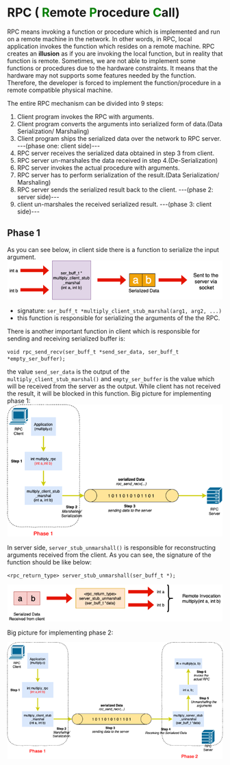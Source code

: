 # RPC (<span style="color: green"> R</span>emote <span style="color: green"> P</span>rocedure <span style="color: green"> C</span>all)

RPC means invoking a function or procedure which is implemented and run on a remote machine in the network. In other words, in RPC, local application invokes the function which resides on a remote machine. RPC creates an **illusion** as if you are invoking the local function, but in reality that function is remote. Sometimes, we are not able to implement some functions or procedures due to the hardware constraints. It means that the hardware may not supports some features needed by the function. Therefore, the developer is forced to implement the function/procedure in a remote compatible physical machine.

The entire RPC mechanism can be divided into 9 steps:

1. Client program invokes the RPC with arguments.
2. Client program converts the arguments into serialized form of data.(Data Serialization/ Marshaling)
3. Client program ships the serialized data over the network to RPC server.
---(phase one: client side)---
4. RPC server receives the serialized data obtained in step 3 from client.
5. RPC server un-marshales the data received in step 4.(De-Serialization)
6. RPC server invokes the actual procedure with arguments.
7. RPC server has to perform serialization of the result.(Data Serialization/ Marshaling)
8. RPC server sends the serialized result back to the client.
---(phase 2: server side)---
9. client un-marshales the received serialized result.
---(phase 3: client side)---

## Phase 1
As you can see below, in client side there is a function to serialize the input argument.
![picture](data/RPC_function.png)
* signature: ```ser_buff_t *multiply_client_stub_marshal(arg1, arg2, ...)```
* this function is responsible for serializing the arguments of the the RPC.

There is another important function in client which is responsible for sending and receiving serialized buffer is:
```
void rpc_send_recv(ser_buff_t *send_ser_data, ser_buff_t *empty_ser_buffer);
```
the value ```send_ser_data``` is the output of the ```multiply_client_stub_marshal()``` and ```empty_ser_buffer``` is the value which will be received from the server as the output. While client has not received the result, it will be blocked in this function. Big picture for implementing phase 1:
![picture](data/RPC_bigPicture.png)

In server side, ```server_stub_unmarshall()``` is responsible for reconstructing arguments received from the client. As you can see, the signature of the function should be like below:
```
<rpc_return_type> server_stub_unmarshall(ser_buff_t *);
```
![picture](data/RPC_server1.png)

Big picture for implementing phase 2:

![picture](data/RPC_bigPicture2.png)
